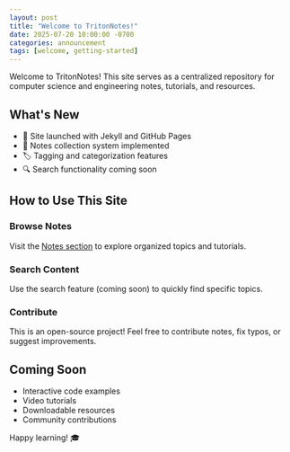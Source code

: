 ```yaml
---
layout: post
title: "Welcome to TritonNotes!"
date: 2025-07-20 10:00:00 -0700
categories: announcement
tags: [welcome, getting-started]
---
```


Welcome to TritonNotes! This site serves as a centralized repository for computer science and engineering notes, tutorials, and resources.

## What's New

- 🎉 Site launched with Jekyll and GitHub Pages
- 📝 Notes collection system implemented
- 🏷️ Tagging and categorization features
- 🔍 Search functionality coming soon

## How to Use This Site

### Browse Notes
Visit the [Notes section](/notes) to explore organized topics and tutorials.

### Search Content
Use the search feature (coming soon) to quickly find specific topics.

### Contribute
This is an open-source project! Feel free to contribute notes, fix typos, or suggest improvements.

## Coming Soon

- Interactive code examples
- Video tutorials
- Downloadable resources
- Community contributions

Happy learning! 🎓